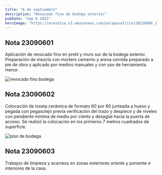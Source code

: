 ```yaml
---
title: "6 de septiembre"
description: "Revocado fino de bodega exterior"
pubDate: "Sep 6 2023"
heroImage: "https://aresdico.s3.amazonaws.com/palapasaltito/20230906_1.jpeg"
---
```


## Nota 23090601

Aplicación de revocado fino en pretil y muro sur de la bodega exterior. Preparación de mezcla con mortero cemento y arena cernida preparado a pie de obra y aplicado por medios manuales y con uso de herramienta menor.

![revocado fino bodega](https://aresdico.s3.amazonaws.com/palapasaltito/20230906_1.jpeg "revocado fino bodega")

## Nota 23090602

Colocación de loseta cerámica de formato 60 por 60 junteada a hueso y pegada con pegasulejo previa verificación del trazo y despiece y de niveles con pendiente mínima de medio por ciento y desagüe hacia la puerta de acceso. Se realizó la colocación en los primeros 7 metros cuadrados de superficie.

![piso de bodega](https://aresdico.s3.amazonaws.com/palapasaltito/20230906_2.jpeg "piso de bodega")

## Nota 23090603

Trabajos de limpieza y acarreos en zonas exteriores oriente y poniente e interiores de la casa.
